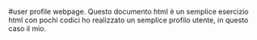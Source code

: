 #user profile webpage.
Questo documento html è un semplice esercizio html con pochi codici ho realizzato un semplice profilo utente, in questo caso il mio.

